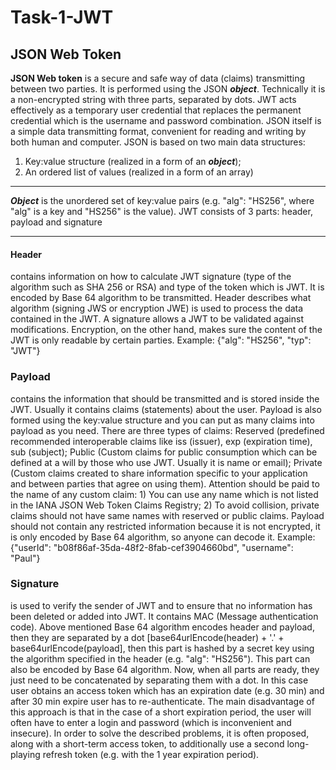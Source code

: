 # Task-1-JWT
JSON Web Token 
---
**JSON Web token** is a secure and safe way of data (claims) transmitting between two parties. It is performed using the JSON ***object***. Technically it is a non-encrypted string with three parts, separated by dots.
JWT acts effectively as a temporary user credential that replaces the permanent credential which is the username and password combination.
JSON itself is a simple data transmitting format, convenient for reading and writing by both human and computer.
JSON is based on two main data structures:
1) Key:value structure (realized in a form of an ***object***); 
2) An ordered list of values (realized in a form of an array)
***
***Object*** is the unordered set of key:value pairs (e.g. "alg": "HS256", where "alg" is a key and "HS256" is the value).
JWT consists of 3 parts: header, payload and signature
***
 #### Header ### 
 contains information on how to calculate JWT signature (type of the algorithm such as SHA 256 or RSA) and type of the token which is JWT. It is encoded by Base 64 algorithm to be transmitted. Header describes what algorithm (signing JWS or encryption JWE) is used to process the data contained in the JWT. A signature allows a JWT to be validated against modifications. Encryption, on the other hand, makes sure the content of the JWT is only readable by certain parties.
Example: {"alg": "HS256", "typ": "JWT"}
### Payload ###
contains the information that should be transmitted and is stored inside the JWT. Usually it contains claims (statements) about the user. Payload is also formed using the key:value structure and you can put as many claims into payload as you need. There are three types of claims: Reserved (predefined recommended interoperable claims like iss (issuer), exp (expiration time), sub (subject); Public (Custom claims for public consumption which can be defined at a will by those who use JWT. Usually it is name or email); Private (Custom claims created to share information specific to your application and between parties that agree on using them). 
Attention should be paid to the name of any custom claim: 1) You can use any name which is not listed in the IANA JSON Web Token Claims Registry; 2) To avoid collision, private claims should not have same names with reserved or public claims.
Payload should not contain any restricted information because it is not encrypted, it is only encoded by Base 64 algorithm, so anyone can decode it.
Example: {"userId": "b08f86af-35da-48f2-8fab-cef3904660bd", "username": "Paul"}
  ### Signature
is used to verify the sender of JWT and to ensure that no information has been deleted or added into JWT. It contains MAC (Message authentication code). Above mentioned Base 64 algorithm encodes header and payload, then they are separated by a dot [base64urlEncode(header) + '.' + base64urlEncode(payload], then this part is hashed by a secret key using the algorithm specified in the header (e.g. "alg": "HS256"). This part can also be encoded by Base 64 algorithm.
  Now, when all parts are ready, they just need to be concatenated by separating them with a dot.
  In this case user obtains an access token which has an expiration date (e.g. 30 min) and after 30 min expire user has to re-authenticate. The main disadvantage of this approach is that in the case of a short expiration period, the user will often have to enter a login and password (which is inconvenient and insecure). In order to solve the described problems, it is often proposed, along with a short-term access token, to additionally use a second long-playing refresh token (e.g. with the 1 year expiration period).
